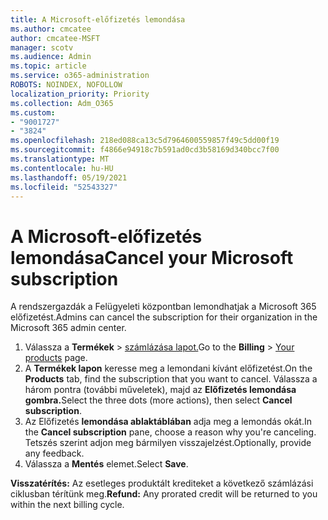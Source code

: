 ```yaml
---
title: A Microsoft-előfizetés lemondása
ms.author: cmcatee
author: cmcatee-MSFT
manager: scotv
ms.audience: Admin
ms.topic: article
ms.service: o365-administration
ROBOTS: NOINDEX, NOFOLLOW
localization_priority: Priority
ms.collection: Adm_O365
ms.custom:
- "9001727"
- "3824"
ms.openlocfilehash: 218ed088ca13c5d7964600559857f49c5dd00f19
ms.sourcegitcommit: f4866e94918c7b591ad0cd3b58169d340bcc7f00
ms.translationtype: MT
ms.contentlocale: hu-HU
ms.lasthandoff: 05/19/2021
ms.locfileid: "52543327"
---
```

# <a name="cancel-your-microsoft-subscription"></a><span data-ttu-id="644f5-102">A Microsoft-előfizetés lemondása</span><span class="sxs-lookup"><span data-stu-id="644f5-102">Cancel your Microsoft subscription</span></span>

<span data-ttu-id="644f5-103">A rendszergazdák a Felügyeleti központban lemondhatjak a Microsoft 365 előfizetést.</span><span class="sxs-lookup"><span data-stu-id="644f5-103">Admins can cancel the subscription for their organization in the Microsoft 365 admin center.</span></span>

1. <span data-ttu-id="644f5-104">Válassza a **Termékek** \> [számlázása lapot.](https://go.microsoft.com/fwlink/p/?linkid=842054)</span><span class="sxs-lookup"><span data-stu-id="644f5-104">Go to the **Billing** \> [Your products](https://go.microsoft.com/fwlink/p/?linkid=842054) page.</span></span>
2. <span data-ttu-id="644f5-105">A **Termékek lapon** keresse meg a lemondani kívánt előfizetést.</span><span class="sxs-lookup"><span data-stu-id="644f5-105">On the **Products** tab, find the subscription that you want to cancel.</span></span> <span data-ttu-id="644f5-106">Válassza a három pontra (további műveletek), majd az **Előfizetés lemondása gombra.**</span><span class="sxs-lookup"><span data-stu-id="644f5-106">Select the three dots (more actions), then select **Cancel subscription**.</span></span>
3. <span data-ttu-id="644f5-107">Az Előfizetés **lemondása ablaktáblában** adja meg a lemondás okát.</span><span class="sxs-lookup"><span data-stu-id="644f5-107">In the **Cancel subscription** pane, choose a reason why you're canceling.</span></span> <span data-ttu-id="644f5-108">Tetszés szerint adjon meg bármilyen visszajelzést.</span><span class="sxs-lookup"><span data-stu-id="644f5-108">Optionally, provide any feedback.</span></span>
4. <span data-ttu-id="644f5-109">Válassza a **Mentés** elemet.</span><span class="sxs-lookup"><span data-stu-id="644f5-109">Select **Save**.</span></span>

<span data-ttu-id="644f5-110">**Visszatérítés:** Az esetleges produktált krediteket a következő számlázási ciklusban térítünk meg.</span><span class="sxs-lookup"><span data-stu-id="644f5-110">**Refund:** Any prorated credit will be returned to you within the next billing cycle.</span></span>